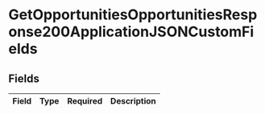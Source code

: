 # GetOpportunitiesOpportunitiesResponse200ApplicationJSONCustomFields


## Fields

| Field       | Type        | Required    | Description |
| ----------- | ----------- | ----------- | ----------- |